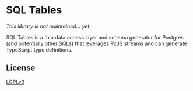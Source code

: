 SQL Tables
==========

_This library is not maintained... yet_


SQL Tables is a thin data access layer and schema generator for Postgres (and potentially other SQLs) that leverages RxJS streams and can generate TypeScript type definitions.


## License

[LGPLv3](./LICENSE "Lesser GNU Public License")
